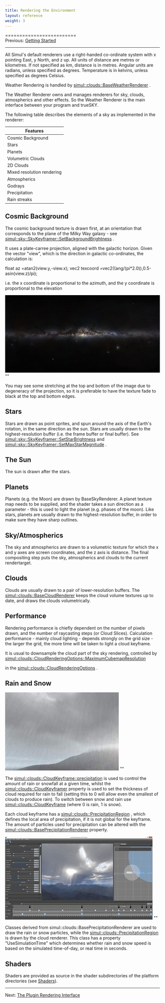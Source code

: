 ```yaml
---
title: Rendering the Environment
layout: reference
weight: 3
---
```

=========================<br>Previous: <a href="gettingstarted">Getting Started</a>
<hr size="1">

All Simul's default renderers use a right-handed co-ordinate system with x pointing East, y North, and z up. All units of distance are metres or kilometres. If not specified as km, distance is in metres. Angular units are radians, unless specified as degrees. Temperature is in kelvins, unless specified as degrees Celsius.

Weather Rendering is handled by  [simul::clouds::BaseWeatherRenderer](/ref/simul/clouds/baseweatherrenderer)
.

The Weather Renderer owns and manages renderers for sky, clouds, atmospherics and other effects.
So the Weather Renderer is the main interface between your program and trueSKY.

The following table describes the elements of a sky as implemented in the renderer:

| Features                                      |
| -------------------------     |
| Cosmic Background                     |
| Stars                                         |
| Planets                                       |
| Volumetric Clouds                     |
| 2D Clouds                                     |
| Mixed resolution rendering|
| Atmospherics                          |
| Godrays                                       |
| Precipitation                         |
| Rain streaks                          |

Cosmic Background
-----------------
The cosmic background texture is drawn first, at an orientation that corresponds to the plane of the Milky Way galaxy - see [simul::sky::SkyKeyframer::SetBackgroundBrightness](/ref/simul/sky/skykeyframer/setbackgroundbrightness)
.

It uses a plate-carree projection, aligned with the galactic horizon. Given the vector "view", which is the direction in galactic co-ordinates, the calculation is:

float az       =atan2(view.y,-view.x);
vec2 texcoord  =vec2((ang/(pi*2.0)),0.5-asin(view.z)/pi);

i.e. the x coordinate is proportional to the azimuth, and the y coordinate is proportional to the elevation

![](/Images/MilkyWay.png)
""

You may see some stretching at the top and bottom of the image due to degeneracy of the projection, so it is preferable to have the texture fade to black at the top and bottom edges.

Stars
-----
Stars are drawn as point sprites, and spun around the axis of the Earth's rotation, in the same direction as the sun. Stars are usually drawn to the highest-resolution buffer (i.e. the frame buffer or final buffer). See
[simul::sky::SkyKeyframer::SetStarBrightness](/ref/simul/sky/skykeyframer/setstarbrightness)
and [simul::sky::SkyKeyframer::SetMaxStarMagnitude](/ref/simul/sky/skykeyframer/setmaxstarmagnitude)
.

The Sun
-------
The sun is drawn after the stars.

Planets
-------
Planets (e.g. the Moon) are drawn by BaseSkyRenderer.
A planet texture map needs to be supplied, and the shader takes a sun direction as a parameter -
this is used to light the planet (e.g. phases of the moon). Like stars, planets are usually drawn to the
highest-resolution buffer, in order to make sure they have sharp outlines.


Sky/Atmospherics
----------------
The sky and atmospherics are drawn to a volumetric texture for which the x and y axes are screen coordinates, and the z axis is distance. The final compositing step puts the sky, atmospherics and clouds to the current
rendertarget.

Clouds
------
Clouds are usually drawn to a pair of lower-resolution buffers.
The [simul::clouds::BaseCloudRenderer](/ref/simul/clouds/basecloudrenderer)
keeps the cloud volume textures up to date, and draws the clouds volumetrically.

Performance
-----------
Rendering performance is chiefly dependent on the number of pixels drawn, and the number of raycasting steps (or Cloud Slices).
Calculation performance - mainly cloud lighting - depends strongly on the grid size - the larger the grid, the more time will be taken to light a cloud keyframe.

It is usual to downsample the cloud part of the sky rendering, controlled by
[simul::clouds::CloudRenderingOptions::MaximumCubemapResolution](/ref/simul/clouds/cloudrenderingoptions/maximumcubemapresolution)

in the [simul::clouds::CloudRenderingOptions](/ref/simul/clouds/cloudrenderingoptions)
.


Rain and Snow
-------------

![](/Images/rain.jpg)
""

The [simul::clouds::CloudKeyframe::precipitation](/ref/simul/clouds/cloudkeyframe/precipitation)
is used to control the amount of rain or snowfall
at a given time, whilst the [simul::clouds::CloudKeyframer](/ref/simul/clouds/cloudkeyframer)
property is used to set the thickness of cloud required for rain to fall (setting this to 0 will allow even the smallest of clouds to produce rain). To switch between snow and rain use [simul::clouds::CloudKeyframe](/ref/simul/clouds/cloudkeyframe)
(where 0 is rain, 1 is snow). 

Each cloud keyframe has a [simul::clouds::PrecipitationRegion](/ref/simul/clouds/precipitationregion)
, which defines the local area of precipitation,
if it is not global for the keyframe. The amount of particles used for precipitation can be altered with the [simul::clouds::BasePrecipitationRenderer](/ref/simul/clouds/baseprecipitationrenderer)
property.

![](/Images/Lightning-RainStreaks.jpg)
""

Classes derived from simul::clouds::BasePrecipitationRenderer are used to draw the rain or snow particles, while the [simul::clouds::PrecipitationRegion](/ref/simul/clouds/precipitationregion)
is drawn by the cloud renderer. This class has a property "UseSimulationTime" which determines whether rain and snow speed is based on the simulated time-of-day, or real time in seconds.

Shaders
-------
Shaders are provided as source in the shader subdirectories of the platform directories (see <a href="classes/shaders">Shaders</a>).

<hr>
Next: <a href="pri">The Plugin Rendering Interface</a>
